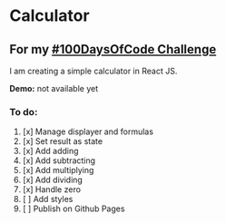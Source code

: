 # Calculator

## For my [#100DaysOfCode Challenge](https://github.com/izabelka/100-days-of-code)


I am creating a simple calculator in React JS.

**Demo:** not available yet

### To do:
1. [x] Manage displayer and formulas
2. [x] Set result as state
4. [x] Add adding
5. [x] Add subtracting
6. [x] Add multiplying
7. [x] Add dividing
8. [x] Handle zero
9. [ ] Add styles
10. [ ] Publish on Github Pages

